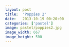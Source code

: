 ```yaml
---
layout: post
title:  "Poppies 2"
date:   2013-10-19 00:20:00
categories: ['pastel']
image: pastel/poppies2.jpg
image_width: 667
image_height: 500
---
```


